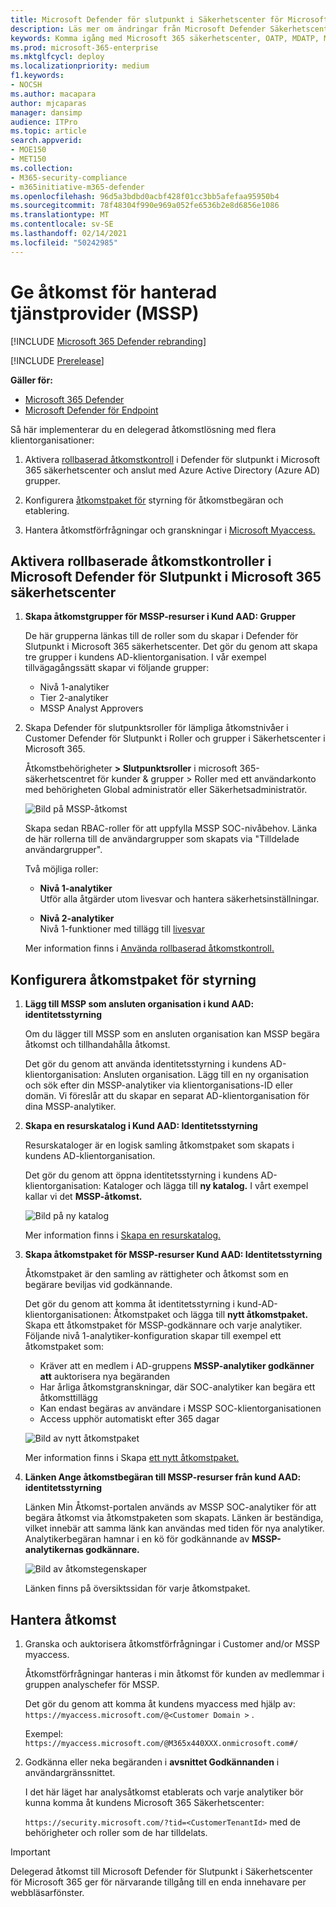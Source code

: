 ```yaml
---
title: Microsoft Defender för slutpunkt i Säkerhetscenter för Microsoft 365
description: Läs mer om ändringar från Microsoft Defender Säkerhetscenter till Microsoft 365 Säkerhetscenter
keywords: Komma igång med Microsoft 365 säkerhetscenter, OATP, MDATP, MDO, MDE, en fönsterruta, konvergerad portal, säkerhetsportal, defender säkerhetsportal
ms.prod: microsoft-365-enterprise
ms.mktglfcycl: deploy
ms.localizationpriority: medium
f1.keywords:
- NOCSH
ms.author: macapara
author: mjcaparas
manager: dansimp
audience: ITPro
ms.topic: article
search.appverid:
- MOE150
- MET150
ms.collection:
- M365-security-compliance
- m365initiative-m365-defender
ms.openlocfilehash: 96d5a3bdbd0acbf428f01cc3bb5afefaa95950b4
ms.sourcegitcommit: 78f48304f990e969a052fe6536b2e8d6856e1086
ms.translationtype: MT
ms.contentlocale: sv-SE
ms.lasthandoff: 02/14/2021
ms.locfileid: "50242985"
---
```

# <a name="provide-managed-security-service-provider-mssp-access"></a>Ge åtkomst för hanterad tjänstprovider (MSSP) 

[!INCLUDE [Microsoft 365 Defender rebranding](../includes/microsoft-defender.md)]

[!INCLUDE [Prerelease](../includes/prerelease.md)]

**Gäller för:**

- [Microsoft 365 Defender](https://go.microsoft.com/fwlink/?linkid=2118804)
- [Microsoft Defender för Endpoint](https://go.microsoft.com/fwlink/p/?linkid=2146631)

Så här implementerar du en delegerad åtkomstlösning med flera klientorganisationer:

1. Aktivera [rollbaserad åtkomstkontroll](https://docs.microsoft.com/windows/security/threat-protection/microsoft-defender-atp/rbac) i Defender för slutpunkt i Microsoft 365 säkerhetscenter och anslut med Azure Active Directory (Azure AD) grupper.

2. Konfigurera [åtkomstpaket för](https://docs.microsoft.com/azure/active-directory/governance/identity-governance-overview) styrning för åtkomstbegäran och etablering.

3. Hantera åtkomstförfrågningar och granskningar i [Microsoft Myaccess.](https://docs.microsoft.com/azure/active-directory/governance/entitlement-management-request-approve)

## <a name="enable-role-based-access-controls-in-microsoft-defender-for-endpoint-in-microsoft-365-security-center"></a>Aktivera rollbaserade åtkomstkontroller i Microsoft Defender för Slutpunkt i Microsoft 365 säkerhetscenter

1. **Skapa åtkomstgrupper för MSSP-resurser i Kund AAD: Grupper**

    De här grupperna länkas till de roller som du skapar i Defender för Slutpunkt i Microsoft 365 säkerhetscenter. Det gör du genom att skapa tre grupper i kundens AD-klientorganisation. I vår exempel tillvägagångssätt skapar vi följande grupper:

    - Nivå 1-analytiker 
    - Tier 2-analytiker 
    - MSSP Analyst Approvers  


2. Skapa Defender för slutpunktsroller för lämpliga åtkomstnivåer i Customer Defender för Slutpunkt i Roller och grupper i Säkerhetscenter i Microsoft 365.

    Åtkomstbehörigheter **> Slutpunktsroller** i microsoft 365-säkerhetscentret för kunder & grupper > Roller med ett användarkonto med behörigheten Global administratör eller Säkerhetsadministratör.

    ![Bild på MSSP-åtkomst](../../media/mssp-access.png)

    Skapa sedan RBAC-roller för att uppfylla MSSP SOC-nivåbehov. Länka de här rollerna till de användargrupper som skapats via "Tilldelade användargrupper".

    Två möjliga roller:

    - **Nivå 1-analytiker** <br>
      Utför alla åtgärder utom livesvar och hantera säkerhetsinställningar.

    - **Nivå 2-analytiker** <br>
      Nivå 1-funktioner med tillägg till [livesvar](https://docs.microsoft.com/windows/security/threat-protection/microsoft-defender-atp/live-response)

    Mer information finns i [Använda rollbaserad åtkomstkontroll.](https://docs.microsoft.com/windows/security/threat-protection/microsoft-defender-atp/rbac)



## <a name="configure-governance-access-packages"></a>Konfigurera åtkomstpaket för styrning

1.  **Lägg till MSSP som ansluten organisation i kund AAD: identitetsstyrning**
    
    Om du lägger till MSSP som en ansluten organisation kan MSSP begära åtkomst och tillhandahålla åtkomst. 

    Det gör du genom att använda identitetsstyrning i kundens AD-klientorganisation: Ansluten organisation. Lägg till en ny organisation och sök efter din MSSP-analytiker via klientorganisations-ID eller domän. Vi föreslår att du skapar en separat AD-klientorganisation för dina MSSP-analytiker.

2. **Skapa en resurskatalog i Kund AAD: Identitetsstyrning**

    Resurskataloger är en logisk samling åtkomstpaket som skapats i kundens AD-klientorganisation.

    Det gör du genom att öppna identitetsstyrning i kundens AD-klientorganisation: Kataloger och lägga till **ny katalog.** I vårt exempel kallar vi det **MSSP-åtkomst.** 

    ![Bild på ny katalog](../../media/goverance-catalog.png)

    Mer information finns i [Skapa en resurskatalog.](https://docs.microsoft.com/azure/active-directory/governance/entitlement-management-catalog-create)


3. **Skapa åtkomstpaket för MSSP-resurser Kund AAD: Identitetsstyrning**

    Åtkomstpaket är den samling av rättigheter och åtkomst som en begärare beviljas vid godkännande. 

    Det gör du genom att komma åt identitetsstyrning i kund-AD-klientorganisationen: Åtkomstpaket och lägga till **nytt åtkomstpaket.** Skapa ett åtkomstpaket för MSSP-godkännare och varje analytiker. Följande nivå 1-analytiker-konfiguration skapar till exempel ett åtkomstpaket som:

    - Kräver att en medlem i AD-gruppens **MSSP-analytiker godkänner att** auktorisera nya begäranden
    - Har årliga åtkomstgranskningar, där SOC-analytiker kan begära ett åtkomsttillägg
    - Kan endast begäras av användare i MSSP SOC-klientorganisationen
    - Access upphör automatiskt efter 365 dagar

    ![Bild av nytt åtkomstpaket](../../media/new-access-package.png)

    Mer information finns i Skapa [ett nytt åtkomstpaket.](https://docs.microsoft.com/azure/active-directory/governance/entitlement-management-access-package-create)


4. **Länken Ange åtkomstbegäran till MSSP-resurser från kund AAD: identitetsstyrning**

    Länken Min Åtkomst-portalen används av MSSP SOC-analytiker för att begära åtkomst via åtkomstpaketen som skapats. Länken är beständiga, vilket innebär att samma länk kan användas med tiden för nya analytiker. Analytikerbegäran hamnar i en kö för godkännande av **MSSP-analytikernas godkännare.**


    ![Bild av åtkomstegenskaper](../../media/access-properties.png)

    Länken finns på översiktssidan för varje åtkomstpaket.

## <a name="manage-access"></a>Hantera åtkomst 

1. Granska och auktorisera åtkomstförfrågningar i Customer and/or MSSP myaccess.

    Åtkomstförfrågningar hanteras i min åtkomst för kunden av medlemmar i gruppen analyschefer för MSSP.

    Det gör du genom att komma åt kundens myaccess med hjälp av:  `https://myaccess.microsoft.com/@<Customer Domain >` . 

    Exempel:  `https://myaccess.microsoft.com/@M365x440XXX.onmicrosoft.com#/`   
2. Godkänna eller neka begäranden i **avsnittet Godkännanden** i användargränssnittet.

     I det här läget har analysåtkomst etablerats och varje analytiker bör kunna komma åt kundens Microsoft 365 Säkerhetscenter: 

    `https://security.microsoft.com/?tid=<CustomerTenantId>` med de behörigheter och roller som de har tilldelats.

> [!IMPORTANT]
> Delegerad åtkomst till Microsoft Defender för Slutpunkt i Säkerhetscenter för Microsoft 365 ger för närvarande tillgång till en enda innehavare per webbläsarfönster. 